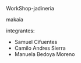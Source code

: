 WorkShop-jadineria

makaia



integrantes:
* Samuel Cifuentes
* Camilo Andres Sierra
* Manuela Bedoya Moreno
